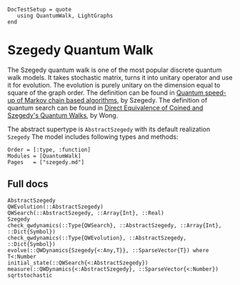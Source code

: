 ```@meta
DocTestSetup = quote
   using QuantumWalk, LightGraphs
end
```

# Szegedy Quantum Walk

The Szegedy quantum walk is one of the most popular discrete quantum walk models. It takes stochastic matrix, turns it into unitary operator and use it for evolution. The evolution is purely unitary on the dimension equal to square of the graph order. The definition can be found in [Quantum speed-up of Markov chain based algorithms](http://ieeexplore.ieee.org/abstract/document/1366222/), by Szegedy. The definition of quantum search can be found in [Direct Equivalence of Coined and Szegedy's Quantum Walks](https://arxiv.org/abs/1611.02238), by Wong.

The abstract supertype is `AbstractSzegedy` with its default realization `Szegedy`
The model includes following types and methods:

```@index
Order = [:type, :function]
Modules = [QuantumWalk]
Pages   = ["szegedy.md"]
```

## Full docs

```@docs
AbstractSzegedy
QWEvolution(::AbstractSzegedy)
QWSearch(::AbstractSzegedy, ::Array{Int}, ::Real)
Szegedy
check_qwdynamics(::Type{QWSearch}, ::AbstractSzegedy, ::Array{Int}, ::Dict{Symbol})
check_qwdynamics(::Type{QWEvolution}, ::AbstractSzegedy, ::Dict{Symbol})
evolve(::QWDynamics{Szegedy{<:Any,T}}, ::SparseVector{T}) where T<:Number
initial_state(::QWSearch{<:AbstractSzegedy})
measure(::QWDynamics{<:AbstractSzegedy}, ::SparseVector{<:Number})
sqrtstochastic
```
